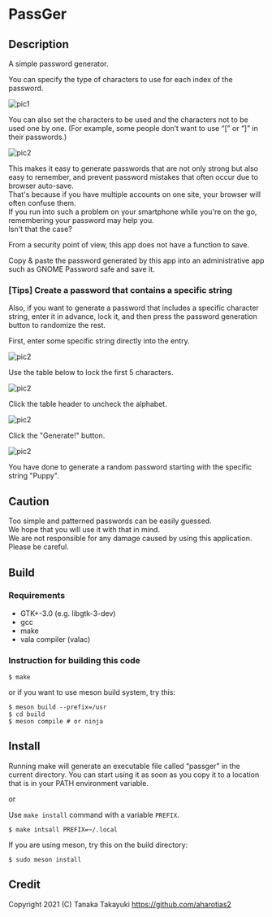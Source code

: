PassGer
====================================================================================================
Description
----------------------------------------------------------------------------------------------------
A simple password generator.

You can specify the type of characters to use for each index of the password.

![pic1](docs/images/screenshot-1.png)

You can also set the characters to be used and the characters not to be used one by one. (For
example, some people don’t want to use “[” or “]” in their passwords.)

![pic2](docs/images/screenshot-2.png)

This makes it easy to generate passwords that are not only strong but also easy to remember, and
prevent password mistakes that often occur due to browser auto-save.  
That's because if you have multiple accounts on one site, your browser will often confuse them.  
If you run into such a problem on your smartphone while you're on the go, remembering your password
may help you.  
Isn't that the case?

From a security point of view, this app does not have a function to save.

Copy & paste the password generated by this app into an administrative app such as GNOME Password
safe and save it.

### [Tips] Create a password that contains a specific string
Also, if you want to generate a password that includes a specific character string, enter it in
advance, lock it, and then press the password generation button to randomize the rest.

First, enter some specific string directly into the entry.

![pic2](docs/images/screenshot-3-1.png)

Use the table below to lock the first 5 characters.

![pic2](docs/images/screenshot-3-2.png)

Click the table header to uncheck the alphabet.

![pic2](docs/images/screenshot-3-3.png)

Click the "Generate!" button.

![pic2](docs/images/screenshot-3-4.png)

You have done to generate a random password starting with the specific string "Puppy".

Caution
----------------------------------------------------------------------------------------------------
Too simple and patterned passwords can be easily guessed.  
We hope that you will use it with that in mind.  
We are not responsible for any damage caused by using this application.
Please be careful.

Build
----------------------------------------------------------------------------------------------------
### Requirements
* GTK+-3.0 (e.g. libgtk-3-dev)
* gcc
* make
* vala compiler (valac)

### Instruction for building this code

    $ make

or if you want to use meson build system, try this:

    $ meson build --prefix=/usr
	$ cd build
	$ meson compile # or ninja

Install
----------------------------------------------------------------------------------------------------
Running make will generate an executable file called “passger” in the current directory. You can start
using it as soon as you copy it to a location that is in your PATH environment variable.

or

Use `make install` command with a variable `PREFIX`.

    $ make intsall PREFIX=~/.local

If you are using meson, try this on the build directory:

    $ sudo meson install

Credit
----------------------------------------------------------------------------------------------------
Copyright 2021 (C) Tanaka Takayuki <https://github.com/aharotias2>
